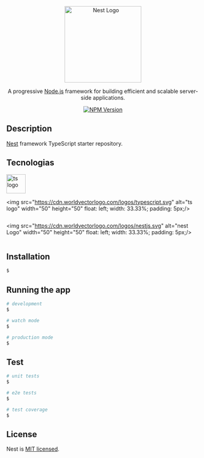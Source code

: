 <p align="center">
  <a href="http://nestjs.com/" target="blank"><img src="https://nestjs.com/img/logo-small.svg" width="200" alt="Nest Logo" /></a>
</p>

[circleci-image]: https://img.shields.io/circleci/build/github/nestjs/nest/master?token=abc123def456
[circleci-url]: https://circleci.com/gh/nestjs/nest

  <p align="center">A progressive <a href="http://nodejs.org" target="_blank">Node.js</a> framework for building efficient and scalable server-side applications.</p>
    <p align="center">
<a href="https://www.npmjs.com/~nestjscore" target="_blank"><img src="https://img.shields.io/npm/v/@nestjs/core.svg" alt="NPM Version" /></a>

</p>
  <!--[![Backers on Open Collective](https://opencollective.com/nest/backers/badge.svg)](https://opencollective.com/nest#backer)
  [![Sponsors on Open Collective](https://opencollective.com/nest/sponsors/badge.svg)](https://opencollective.com/nest#sponsor)-->

## Description

[Nest](https://github.com/nestjs/nest) framework TypeScript starter repository.

## Tecnologias
<div class="row">
  <div class="column">
  <img src="https://cdn.worldvectorlogo.com/logos/docker.svg" alt="ts logo" width="50" height="50"  float: left;
  width: 33.33%;
  padding: 5px;/> 
  </div>
  <div class="column">

  <img src="https://cdn.worldvectorlogo.com/logos/typescript.svg" alt="ts logo" width="50" height="50"  float: left;
  width: 33.33%;
  padding: 5px;/>
  </div>
    <div class="column">

 <img src="https://cdn.worldvectorlogo.com/logos/nestjs.svg" alt="nest Logo" width="50" height="50"  float: left;
  width: 33.33%;
  padding: 5px;/>
 </div>
 </div>



## Installation

```bash
$ 
```

## Running the app

```bash
# development
$ 

# watch mode
$

# production mode
$ 
```

## Test

```bash
# unit tests
$ 

# e2e tests
$ 

# test coverage
$ 
```



## License

Nest is [MIT licensed](LICENSE).
